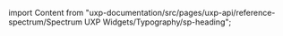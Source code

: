 
import Content from "uxp-documentation/src/pages/uxp-api/reference-spectrum/Spectrum UXP Widgets/Typography/sp-heading";

<Content query="product=xd"/>
